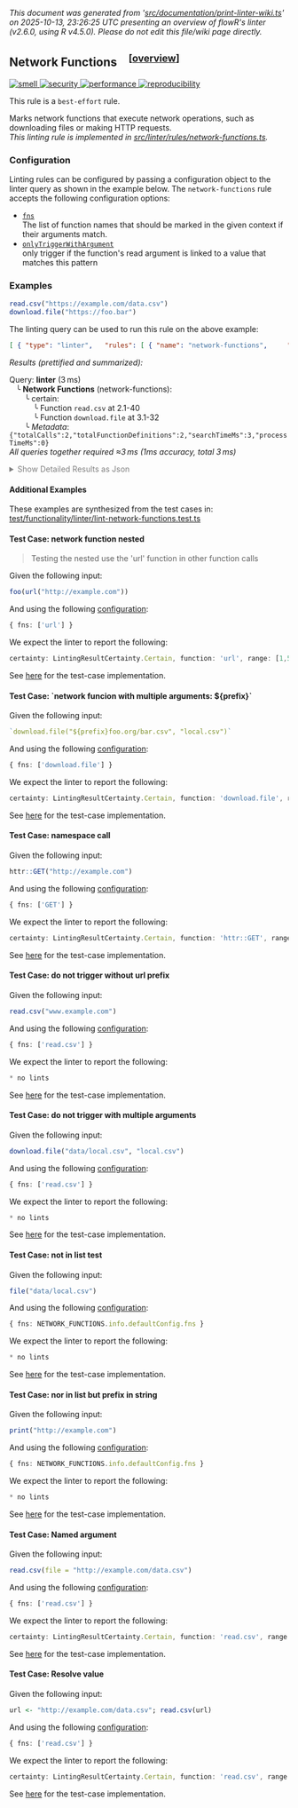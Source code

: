 _This document was generated from '[src/documentation/print-linter-wiki.ts](https://github.com/flowr-analysis/flowr/tree/main//src/documentation/print-linter-wiki.ts)' on 2025-10-13, 23:26:25 UTC presenting an overview of flowR's linter (v2.6.0, using R v4.5.0). Please do not edit this file/wiki page directly._
<h2 id="network-functions">Network Functions&emsp;<sup>[<a href="https://github.com/flowr-analysis/flowr/wiki/Linter">overview</a>]</sup></h2>

<span title="This rule is used to detect issues that do not directly affect the semantics of the code, but are still considered bad practice."><a href='#smell'>![smell](https://img.shields.io/badge/smell-yellow) </a></span> <span title="This rule is used to detect security-critical. For example, missing input validation."><a href='#security'>![security](https://img.shields.io/badge/security-orange) </a></span> <span title="This rule is used to detect issues that are related to the performance of the code. For example, inefficient algorithms, unnecessary computations, or unoptimized data structures."><a href='#performance'>![performance](https://img.shields.io/badge/performance-teal) </a></span> <span title="This rule is used to detect issues that are related to the reproducibility of the code. For example, missing or incorrect random seeds, or missing data."><a href='#reproducibility'>![reproducibility](https://img.shields.io/badge/reproducibility-teal) </a></span>


This rule is a `best-effort` rule.
 
Marks network functions that execute network operations, such as downloading files or making HTTP requests.\
_This linting rule is implemented in <a href="https://github.com/flowr-analysis/flowr/tree/main//src/linter/rules/network-functions.ts#L15">src/linter/rules/network-functions.ts</a>._


### Configuration

Linting rules can be configured by passing a configuration object to the linter query as shown in the example below.
The `network-functions` rule accepts the following configuration options:

- <a href="https://github.com/flowr-analysis/flowr/tree/main//src/linter/rules/network-functions.ts#L10"><code><span title="The list of function names that should be marked in the given context if their arguments match.">fns</span></code></a>\
The list of function names that should be marked in the given context if their arguments match.
- <a href="https://github.com/flowr-analysis/flowr/tree/main//src/linter/rules/network-functions.ts#L12"><code><span title="only trigger if the function's read argument is linked to a value that matches this pattern">onlyTriggerWithArgument</span></code></a>\
only trigger if the function's read argument is linked to a value that matches this pattern

### Examples


```r
read.csv("https://example.com/data.csv")
download.file("https://foo.bar")
```


The linting query can be used to run this rule on the above example:




```json
[ { "type": "linter",   "rules": [ { "name": "network-functions",     "config": {} } ] } ]
```






_Results (prettified and summarized):_

Query: **linter** (3 ms)\
&nbsp;&nbsp;&nbsp;╰ **Network Functions** (network-functions):\
&nbsp;&nbsp;&nbsp;&nbsp;&nbsp;&nbsp;&nbsp;╰ certain:\
&nbsp;&nbsp;&nbsp;&nbsp;&nbsp;&nbsp;&nbsp;&nbsp;&nbsp;&nbsp;&nbsp;╰ Function `read.csv` at 2.1-40\
&nbsp;&nbsp;&nbsp;&nbsp;&nbsp;&nbsp;&nbsp;&nbsp;&nbsp;&nbsp;&nbsp;╰ Function `download.file` at 3.1-32\
&nbsp;&nbsp;&nbsp;&nbsp;&nbsp;&nbsp;&nbsp;╰ _Metadata_: <code>{"totalCalls":2,"totalFunctionDefinitions":2,"searchTimeMs":3,"processTimeMs":0}</code>\
_All queries together required ≈3 ms (1ms accuracy, total 3 ms)_

<details> <summary style="color:gray">Show Detailed Results as Json</summary>

The analysis required _3.3 ms_ (including parsing and normalization and the query) within the generation environment.	

In general, the JSON contains the Ids of the nodes in question as they are present in the normalized AST or the dataflow graph of flowR.
Please consult the [Interface](https://github.com/flowr-analysis/flowr/wiki/Interface) wiki page for more information on how to get those.




```json
{
  "linter": {
    "results": {
      "network-functions": {
        "results": [
          {
            "certainty": "certain",
            "function": "read.csv",
            "range": [
              2,
              1,
              2,
              40
            ]
          },
          {
            "certainty": "certain",
            "function": "download.file",
            "range": [
              3,
              1,
              3,
              32
            ]
          }
        ],
        ".meta": {
          "totalCalls": 2,
          "totalFunctionDefinitions": 2,
          "searchTimeMs": 3,
          "processTimeMs": 0
        }
      }
    },
    ".meta": {
      "timing": 3
    }
  },
  ".meta": {
    "timing": 3
  }
}
```



</details>





	

#### Additional Examples
	
These examples are synthesized from the test cases in: [test/functionality/linter/lint-network-functions.test.ts](https://github.com/flowr-analysis/flowr/tree/main//test/functionality/linter/lint-network-functions.test.ts)


<h4 id="Test_Case:_network_function_nested">Test Case: network function nested</h4>

> Testing the nested use the 'url' function in other function calls

Given the following input:

```r
foo(url("http://example.com"))
```


And using the following [configuration](#configuration): 
```ts
{ fns: ['url'] }
```


We expect the linter to report the following:

```ts
certainty: LintingResultCertainty.Certain, function: 'url', range: [1,5,1,29]
```


See [here](https://github.com/flowr-analysis/flowr/tree/main//test/functionality/linter/lint-network-functions.test.ts#L23) for the test-case implementation.
		
<h4 id="Test_Case:__network_funcion_with_multiple_arguments:___prefix__">Test Case: `network funcion with multiple arguments: ${prefix}`</h4>


Given the following input:

```r
`download.file("${prefix}foo.org/bar.csv", "local.csv")`
```


And using the following [configuration](#configuration): 
```ts
{ fns: ['download.file'] }
```


We expect the linter to report the following:

```ts
certainty: LintingResultCertainty.Certain, function: 'download.file', range: [1,1,1,prefix.length+45]
```


See [here](https://github.com/flowr-analysis/flowr/tree/main//test/functionality/linter/lint-network-functions.test.ts#L42) for the test-case implementation.
		
<h4 id="Test_Case:_namespace_call">Test Case: namespace call</h4>


Given the following input:

```r
httr::GET("http://example.com")
```


And using the following [configuration](#configuration): 
```ts
{ fns: ['GET'] }
```


We expect the linter to report the following:

```ts
certainty: LintingResultCertainty.Certain, function: 'httr::GET', range: [1,1,1,31]
```


See [here](https://github.com/flowr-analysis/flowr/tree/main//test/functionality/linter/lint-network-functions.test.ts#L52) for the test-case implementation.
		
<h4 id="Test_Case:_do_not_trigger_without_url_prefix">Test Case: do not trigger without url prefix</h4>


Given the following input:

```r
read.csv("www.example.com")
```


And using the following [configuration](#configuration): 
```ts
{ fns: ['read.csv'] }
```


We expect the linter to report the following:

```ts
* no lints
```


See [here](https://github.com/flowr-analysis/flowr/tree/main//test/functionality/linter/lint-network-functions.test.ts#L61) for the test-case implementation.
		
<h4 id="Test_Case:_do_not_trigger_with_multiple_arguments">Test Case: do not trigger with multiple arguments</h4>


Given the following input:

```r
download.file("data/local.csv", "local.csv")
```


And using the following [configuration](#configuration): 
```ts
{ fns: ['read.csv'] }
```


We expect the linter to report the following:

```ts
* no lints
```


See [here](https://github.com/flowr-analysis/flowr/tree/main//test/functionality/linter/lint-network-functions.test.ts#L68) for the test-case implementation.
		
<h4 id="Test_Case:_not_in_list_test">Test Case: not in list test</h4>


Given the following input:

```r
file("data/local.csv")
```


And using the following [configuration](#configuration): 
```ts
{ fns: NETWORK_FUNCTIONS.info.defaultConfig.fns }
```


We expect the linter to report the following:

```ts
* no lints
```


See [here](https://github.com/flowr-analysis/flowr/tree/main//test/functionality/linter/lint-network-functions.test.ts#L75) for the test-case implementation.
		
<h4 id="Test_Case:_nor_in_list_but_prefix_in_string">Test Case: nor in list but prefix in string</h4>


Given the following input:

```r
print("http://example.com")
```


And using the following [configuration](#configuration): 
```ts
{ fns: NETWORK_FUNCTIONS.info.defaultConfig.fns }
```


We expect the linter to report the following:

```ts
* no lints
```


See [here](https://github.com/flowr-analysis/flowr/tree/main//test/functionality/linter/lint-network-functions.test.ts#L82) for the test-case implementation.
		
<h4 id="Test_Case:_Named_argument">Test Case: Named argument</h4>


Given the following input:

```r
read.csv(file = "http://example.com/data.csv")
```


And using the following [configuration](#configuration): 
```ts
{ fns: ['read.csv'] }
```


We expect the linter to report the following:

```ts
certainty: LintingResultCertainty.Certain, function: 'read.csv', range: [1,1,1,46]
```


See [here](https://github.com/flowr-analysis/flowr/tree/main//test/functionality/linter/lint-network-functions.test.ts#L89) for the test-case implementation.
		
<h4 id="Test_Case:_Resolve_value">Test Case: Resolve value</h4>


Given the following input:

```r
url <- "http://example.com/data.csv"; read.csv(url)
```


And using the following [configuration](#configuration): 
```ts
{ fns: ['read.csv'] }
```


We expect the linter to report the following:

```ts
certainty: LintingResultCertainty.Certain, function: 'read.csv', range: [1,39,1,51]
```


See [here](https://github.com/flowr-analysis/flowr/tree/main//test/functionality/linter/lint-network-functions.test.ts#L98) for the test-case implementation.